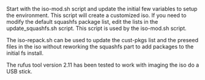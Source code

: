
Start with the iso-mod.sh script and update the initial 
few variables to setup the environment.  This script
will create a customized iso.  If you need to modify the
default squashfs package list, edit the lists in the 
update_squashfs.sh script.  This script is used by the
iso-mod.sh script.

The iso-repack.sh can be used to update the cust-pkgs list
and the preseed files in the iso without reworking the
squashfs part to add packages to the initial fs install.

The rufus tool version 2.11 has been tested to work with
imaging the iso do a USB stick.
